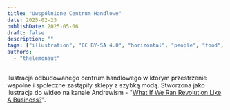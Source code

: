 ```yaml
---
title: "Uwspólnione Centrum Handlowe"
date: 2025-02-23
publishDate: 2025-05-06
draft: false
description: ""
tags: ["illustration", "CC BY-SA 4.0", "horizontal", "people", "food", "infrastructure", "reclaimed structure", "economy", "library"]
authors:
  - "thelemonaut"
---
```


Ilustracja odbudowanego centrum handlowego w którym przestrzenie wspólne i społeczne zastąpiły sklepy z szybką modą. Stworzona jako ilustracja do wideo na kanale Andrewism - "[What If We Ran Revolution Like A Business?](https://www.youtube.com/watch?v=cO0O9cBPmsU)".